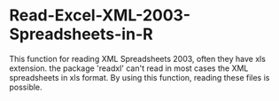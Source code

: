 # Read-Excel-XML-2003-Spreadsheets-in-R

This function for reading XML Spreadsheets 2003, often they have xls extension.
the package 'readxl' can't read in most cases the XML spreadsheets in xls format.
By using this function, reading these files is possible.
